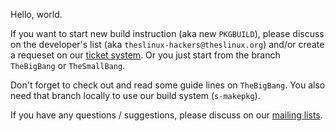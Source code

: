 Hello, world.

If you want to start new build instruction (aka new `PKGBUILD`), please
discuss on the developer's list (aka `theslinux-hackers@theslinux.org`)
and/or create a requeset on our [ticket system][tsys]. Or you just start
from the branch `TheBigBang` or `TheSmallBang`.

Don't forget to check out and read some guide lines on `TheBigBang`.
You also need that branch locally to use our build system (`s-makepkg`).

If you have any questions / suggestions, please discuss on our [mailing lists][lists].

[tsys]: https://github.com/TheSLinux/gs
[lists]: http://theslinux.org/lists/en/
